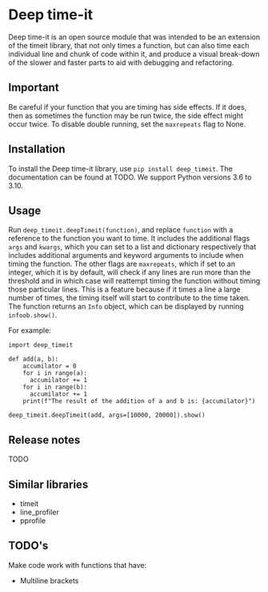 # Deep time-it
Deep time-it is an open source module that was intended to be an extension of the timeit library, that not only times a function, but can also time each individual line and chunk of code within it, and produce a visual break-down of the slower and faster parts to aid with debugging and refactoring.

## Important
Be careful if your function that you are timing has side effects. If it does, then as sometimes the function may be run twice, the side effect might occur twice. To disable double running, set the `maxrepeats` flag to None.

## Installation
To install the Deep time-it library, use `pip install deep_timeit`. The documentation can be found at TODO. We support Python versions 3.6 to 3.10.

## Usage
Run `deep_timeit.deepTimeit(function)`, and replace `function` with a reference to the function you want to time. It includes the additional flags `args` and `kwargs`, which you can set to a list and dictionary respectively that includes additional arguments and keyword arguments to include when timing the function. The other flags are `maxrepeats`, which if set to an integer, which it is by default, will check if any lines are run more than the threshold and in which case will reattempt timing the function without timing those particular lines. This is a feature because if it times a line a large number of times, the timing itself will start to contribute to the time taken. The function returns an `Info` object, which can be displayed by running `infoob.show()`. 

For example:
```
import deep_timeit

def add(a, b):
    accumilator = 0
    for i in range(a):
      accumilator += 1
    for i in range(b):
      accumilator += 1
    print(f"The result of the addition of a and b is: {accumilator}")

deep_timeit.deepTimeit(add, args=[10000, 20000]).show()
```



## Release notes
TODO

## Similar libraries
- timeit
- line_profiler
- pprofile

## TODO's
Make code work with functions that have:
- Multiline brackets